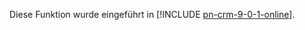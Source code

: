 Diese Funktion wurde eingeführt in [!INCLUDE [pn-crm-9-0-1-online](../includes/pn-crm-9-0-1-online.md)].